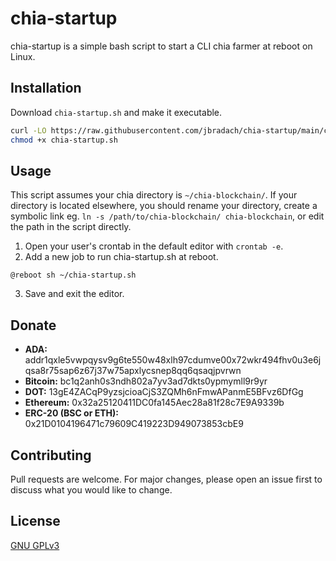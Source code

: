# chia-startup

chia-startup is a simple bash script to start a CLI chia farmer at reboot on Linux.

## Installation

Download `chia-startup.sh` and make it executable. 

```bash
curl -LO https://raw.githubusercontent.com/jbradach/chia-startup/main/chia-startup.sh
chmod +x chia-startup.sh
```

## Usage

This script assumes your chia directory is `~/chia-blockchain/`. If your directory is located elsewhere, you should rename your directory, create a symbolic link eg. `ln -s /path/to/chia-blockchain/ chia-blockchain`, or edit the path in the script directly.

1. Open your user's crontab in the default editor with `crontab -e`. 
2. Add a new job to run chia-startup.sh at reboot.
```crontab 
@reboot sh ~/chia-startup.sh
```
3. Save and exit the editor.

## Donate

- **ADA:** addr1qxle5vwpqysv9g6te550w48xlh97cdumve00x72wkr494fhv0u3e6jqsa8r75sap6z67j37w75apxlycsnep8qq6qsaqjpvrwn
- **Bitcoin:** bc1q2anh0s3ndh802a7yv3ad7dkts0ypmymll9r9yr
- **DOT:** 13gE4ZACqP9yzsjcioaCjS3ZQMh6nFmwAPanmE5BFvz6DfGg
- **Ethereum:** 0x32a25120411DC0fa145Aec28a81f28c7E9A9339b
- **ERC-20 (BSC or ETH):** 0x21D0104196471c79609C419223D949073853cbE9

## Contributing
Pull requests are welcome. For major changes, please open an issue first to discuss what you would like to change.

## License
[GNU GPLv3](https://choosealicense.com/licenses/gpl-3.0/)
